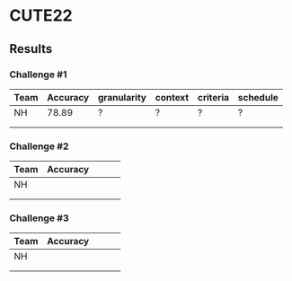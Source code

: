 # CUTE22




## Results

### Challenge #1

|Team| Accuracy  | granularity  | context  |  criteria | schedule | 
|---|---|---|---|---|---|
| NH  | 78.89  | ?  | ?  | ?  | ? |
|   |   |   |   |   | |
|   |   |   |   |   | |


### Challenge #2

|Team| Accuracy  |   |   |   |
|---|---|---|---|---|
| NH  |   |   |   |   |
|   |   |   |   |   |
|   |   |   |   |   |

### Challenge #3

|Team| Accuracy  |   |   |   |
|---|---|---|---|---|
| NH  |   |   |   |   |
|   |   |   |   |   |
|   |   |   |   |   |
